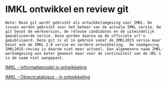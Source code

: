 # IMKL ontwikkel en review git


`Note: Deze git wordt gebruikt als ontwikkelomgeving voor IMKL. De issues worden gebruikt voor het beheer van de actuele IMKL versie. De git bevat de werkversies, de release candidates en de uiteindelijk gepubliceerde versie. Deze worden daarna op de officiele url's gepubliceerd.
Deze git is al in gebruik vanaf de IMKL2015 versie maar bevat ook de IMKL 2.0 versie en verdere ontwikkeling. 
De naamgeving IMKL2015-review is daarom niet meer actueel. Een algemenere naam IMKL-werkomgeving was beter geweest maar voor de continuiteit van de URL's is de naam niet aangepast.`

[IMKL - informatiemodel in ontwikkeling](https://geonovum.github.io/imkl2015-review/IMKL2.x/1-dataspecificatie)

[IMKL - Objectcatalogus - in ontwikkeling](https://geonovum.github.io/imkl2015-review/IMKL2.x/2-objectcatalogus)



